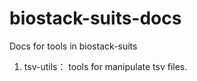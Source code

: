 # biostack-suits-docs
Docs for tools in biostack-suits 

1. tsv-utils： tools for manipulate tsv files.
